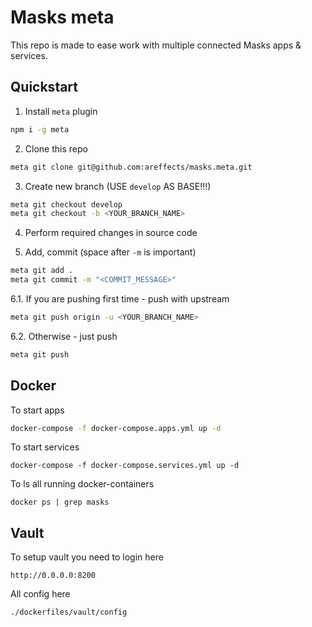 # Masks meta

This repo is made to ease work with multiple connected Masks apps & services.

## Quickstart

1. Install `meta` plugin

```sh
npm i -g meta
```

2. Clone this repo

```sh
meta git clone git@github.com:areffects/masks.meta.git
```

3. Create new branch (USE `develop` AS BASE!!!)

```sh
meta git checkout develop
meta git checkout -b <YOUR_BRANCH_NAME>
```

4. Perform required changes in source code

5. Add, commit (space after `-m` is important)

```sh
meta git add .
meta git commit -m "<COMMIT_MESSAGE>"
```

6.1. If you are pushing first time - push with upstream

```sh
meta git push origin -u <YOUR_BRANCH_NAME>
```

6.2. Otherwise - just push

```sh
meta git push
```

## Docker

To start apps

```sh
docker-compose -f docker-compose.apps.yml up -d
```

To start services

```
docker-compose -f docker-compose.services.yml up -d
```

To ls all running docker-containers

```
docker ps | grep masks
```

## Vault

To setup vault you need to login here

```
http://0.0.0.0:8200
```

All config here

```
./dockerfiles/vault/config
```
